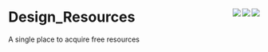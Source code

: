 # Design_Resources  <img align = "right" src ="https://img.shields.io/github/watchers/ShimilSAbraham/Design_Resources?style=flat-square"> <img align = "right" src ="https://img.shields.io/github/stars/ShimilSAbraham/Design_Resources?style=flat-square">    <img align = "right" src ="https://img.shields.io/github/forks/ShimilSAbraham/Design_Resources?style=flat-square">
A single place to acquire free resources
